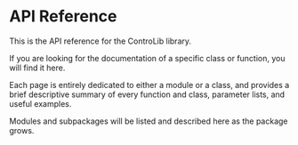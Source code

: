 # API Reference

This is the API reference for the ControLib library.

If you are looking for the documentation of a specific class or function, you will find it here.

Each page is entirely dedicated to either a module or a class, and provides a brief descriptive summary of every function and class, parameter lists, and useful examples.

Modules and subpackages will be listed and described here as the package grows.